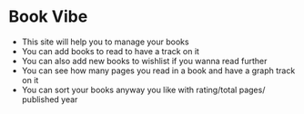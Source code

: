 # Book Vibe

 - This site will help you to manage your books
 - You can add books to read to have a track on it
 - You can also add new books to wishlist if you wanna read further
 - You can see how many pages you read in a book and have a graph track on it
 - You can sort your books anyway you like with rating/total pages/ published year

